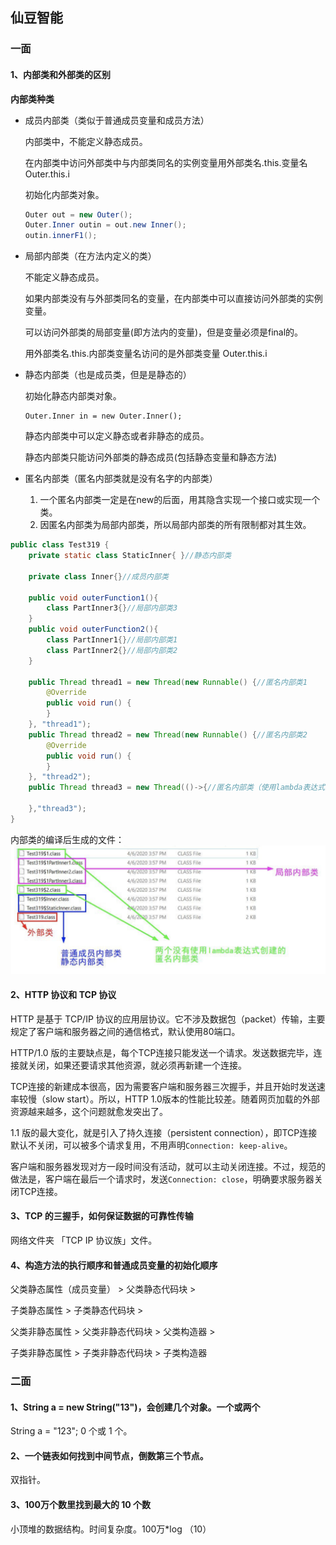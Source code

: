## 仙豆智能



### 一面

#### 1、内部类和外部类的区别

**内部类种类**

* 成员内部类（类似于普通成员变量和成员方法）

  内部类中，不能定义静态成员。

  在内部类中访问外部类中与内部类同名的实例变量用外部类名.this.变量名 Outer.this.i

  初始化内部类对象。

  ```java
  Outer out = new Outer();
  Outer.Inner outin = out.new Inner();
  outin.innerF1();
  ```

  

* 局部内部类（在方法内定义的类）

  不能定义静态成员。

  如果内部类没有与外部类同名的变量，在内部类中可以直接访问外部类的实例变量。

  可以访问外部类的局部变量(即方法内的变量)，但是变量必须是final的。

  用外部类名.this.内部类变量名访问的是外部类变量  Outer.this.i

  

* 静态内部类（也是成员类，但是是静态的）

  初始化静态内部类对象。

  ```
  Outer.Inner in = new Outer.Inner();
  ```

  静态内部类中可以定义静态或者非静态的成员。

  静态内部类只能访问外部类的静态成员(包括静态变量和静态方法)



* 匿名内部类（匿名内部类就是没有名字的内部类）
  1. 一个匿名内部类一定是在new的后面，用其隐含实现一个接口或实现一个类。
  2. 因匿名内部类为局部内部类，所以局部内部类的所有限制都对其生效。

```java
public class Test319 {
    private static class StaticInner{ }//静态内部类

    private class Inner{}//成员内部类

    public void outerFunction1(){
        class PartInner3{}//局部内部类3
    }
    public void outerFunction2(){
        class PartInner1{}//局部内部类1
        class PartInner2{}//局部内部类2
    }

    public Thread thread1 = new Thread(new Runnable() {//匿名内部类1
        @Override
        public void run() {
        }
    }, "thread1");
    public Thread thread2 = new Thread(new Runnable() {//匿名内部类2
        @Override
        public void run() {
        }
    }, "thread2");
    public Thread thread3 = new Thread(()->{//匿名内部类（使用lambda表达式）

    },"thread3");
}
```

内部类的编译后生成的文件：
![image-20210329184736757](.images/image-20210329184736757.png)





#### 2、HTTP 协议和 TCP 协议

HTTP 是基于 TCP/IP 协议的应用层协议。它不涉及数据包（packet）传输，主要规定了客户端和服务器之间的通信格式，默认使用80端口。

HTTP/1.0 版的主要缺点是，每个TCP连接只能发送一个请求。发送数据完毕，连接就关闭，如果还要请求其他资源，就必须再新建一个连接。

TCP连接的新建成本很高，因为需要客户端和服务器三次握手，并且开始时发送速率较慢（slow start）。所以，HTTP 1.0版本的性能比较差。随着网页加载的外部资源越来越多，这个问题就愈发突出了。

1.1 版的最大变化，就是引入了持久连接（persistent connection），即TCP连接默认不关闭，可以被多个请求复用，不用声明`Connection: keep-alive`。

客户端和服务器发现对方一段时间没有活动，就可以主动关闭连接。不过，规范的做法是，客户端在最后一个请求时，发送`Connection: close`，明确要求服务器关闭TCP连接。



#### 3、TCP 的三握手，如何保证数据的可靠性传输

网络文件夹 「TCP IP 协议族」文件。



#### 4、构造方法的执行顺序和普通成员变量的初始化顺序

父类静态属性（成员变量） > 父类静态代码块 >

子类静态属性 > 子类静态代码块 >

父类非静态属性 > 父类非静态代码块 > 父类构造器 >

子类非静态属性 > 子类非静态代码块 > 子类构造器



### 二面

#### 1、String a = new String("13")，会创建几个对象。一个或两个

String a = "123";  0 个或 1 个。 



#### 2、一个链表如何找到中间节点，倒数第三个节点。

双指针。



#### 3、100万个数里找到最大的 10 个数

小顶堆的数据结构。时间复杂度。100万*log （10）

